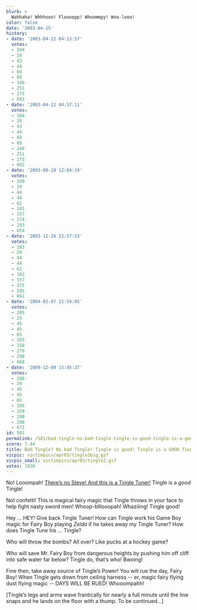 ```yaml
---
blurb: >
  Wahhaha! Whhhooo! Floooopp! Whoommpy! Woo-looo!
color: false
date: '2003-04-15'
history:
- date: '2003-04-22 04:13:57'
  votes:
  - 194
  - 28
  - 43
  - 44
  - 60
  - 89
  - 146
  - 251
  - 275
  - 601
- date: '2003-04-22 04:57:11'
  votes:
  - 194
  - 28
  - 43
  - 44
  - 60
  - 89
  - 146
  - 251
  - 275
  - 602
- date: '2003-08-20 12:04:19'
  votes:
  - 199
  - 29
  - 44
  - 44
  - 62
  - 101
  - 157
  - 274
  - 293
  - 654
- date: '2003-12-26 22:57:53'
  votes:
  - 203
  - 29
  - 44
  - 44
  - 62
  - 102
  - 157
  - 275
  - 295
  - 661
- date: '2004-02-07 21:59:05'
  votes:
  - 205
  - 29
  - 45
  - 45
  - 65
  - 103
  - 158
  - 279
  - 298
  - 668
- date: '2009-12-09 15:45:37'
  votes:
  - 206
  - 29
  - 45
  - 45
  - 65
  - 105
  - 159
  - 280
  - 298
  - 672
id: 581
permalink: /581/bad-tingle-no-bad-tingle-tingle-is-good-tingle-is-a-good-tingle/
score: 7.44
title: Bad Tingle? No bad Tingle! Tingle is good! Tingle is a GOOD Tingle!
vicpic: victimpics/apr03/tingle2big.gif
vicpic_small: victimpics/apr03/tingle2.gif
votes: 1920
---
```


No! Looompah! [There’s no Steve! And this is a Tingle
Tuner!](@/victim/580.md) Tingle is a *good* Tingle!

Not confetti! This is magical fairy magic that Tingle throws in your
face to help fight nasty sword men! Whoop-blllooopah! Whaziiing! Tingle
good!

Hey ... HEY! Give back Tingle Tuner! How can Tingle work his Game Boy
magic for Fairy Boy playing *Zelda* if he takes away my Tingle Tuner?
How does Tingle Tune his ... Tingle?

Who will throw the bombs? All over? Like pucks at a hockey game?

Who will save Mr. Fairy Boy from dangerous heights by pushing him off
cliff into safe water far below? Tingle do, that’s who! Bwoing!

Fine then, take away source of Tingle’s Power! You will rue the day,
Fairy Boy! When Tingle gets down from ceiling harness -- er, magic fairy
flying dust flying magic -- DAYS WILL BE RUED! Whooompahh!

\[Tingle’s legs and arms wave frantically for nearly a full minute until
the line snaps and he lands on the floor with a thump. To be
continued...\]